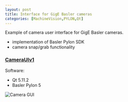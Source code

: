 ```yaml
---
layout: post
title: Interface for GigE Basler cameras
categories: [MachineVision,PYLON,Qt]
---
```


Example of camera user interface for GigE Basler cameras. 
- implementation of Basler Pylon SDK
- camera snap/grab functionality

### [CameraUIv1](https://codeleccz.github.io/CameraUIv1/)

Software:
- Qt 5.11.2
- Basler Pylon 5

![Camera GUI](https://codeleccz.github.io/CameraUIv1/Qt%20Pylon.png)
